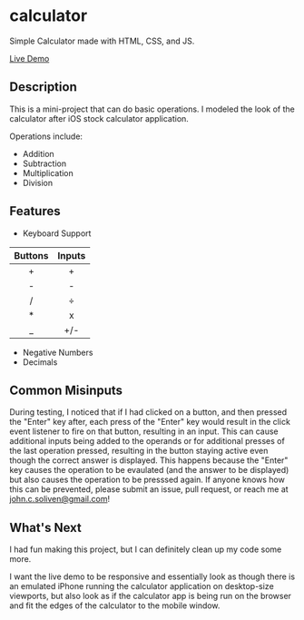 # calculator

Simple Calculator made with HTML, CSS, and JS.

[Live Demo](https://jcsoliven.com/calculator)

## Description

This is a mini-project that can do basic operations. I modeled the look of the calculator after iOS stock calculator application.

Operations include:
  - Addition
  - Subtraction
  - Multiplication
  - Division

## Features

- Keyboard Support

<center>
  
| Buttons | Inputs |
|:-------:|:------:|
|    +    |    +   |
|    -    |    -   |
|    /    |    ÷   |
|    *    |    x   |
|    _    |   +/-  |
  
</center>

- Negative Numbers
- Decimals

## Common Misinputs

During testing, I noticed that if I had clicked on a button, and then pressed the "Enter" key after, each press of the "Enter" key would result in the click event listener to fire on that button, resulting in an input. This can cause additional inputs being added to the operands or for additional presses of the last operation pressed, resulting in the button staying active even though the correct answer is displayed. This happens because the "Enter" key causes the operation to be evaulated (and the answer to be displayed) but also causes the operation to be presssed again. If anyone knows how this can be prevented, please submit an issue, pull request, or reach me at <john.c.soliven@gmail.com>!

## What's Next

I had fun making this project, but I can definitely clean up my code some more.

I want the live demo to be responsive and essentially look as though there is an emulated iPhone running the calculator application on desktop-size viewports, but also look as if the calculator app is being run on the browser and fit the edges of the calculator to the mobile window.
